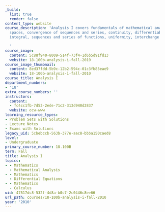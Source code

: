 ```yaml
---
_build:
  list: true
  render: false
content_type: website
course_description: 'Analysis I covers fundamentals of mathematical analysis: metric
  spaces, convergence of sequences and series, continuity, differentiability, Riemann
  integral, sequences and series of functions, uniformity, interchange of limit operations.

  '
course_image:
  content: 5c88f940-8009-514f-73f4-1d6b5d91fd13
  website: 18-100b-analysis-i-fall-2010
course_image_thumbnail:
  content: 8ed37fdd-5b9c-12b2-594c-01c3fb85eae9
  website: 18-100b-analysis-i-fall-2010
course_title: Analysis I
department_numbers:
- '18'
extra_course_numbers: ''
instructors:
  content:
  - fc4cc1fb-7d53-2ede-71c2-313d940d2837
  website: ocw-www
learning_resource_types:
- Problem Sets with Solutions
- Lecture Notes
- Exams with Solutions
legacy_uid: 5cbebccb-563b-377e-aac8-bbba150caed8
level:
- Undergraduate
primary_course_number: 18.100B
term: Fall
title: Analysis I
topics:
- - Mathematics
  - Mathematical Analysis
- - Mathematics
  - Differential Equations
- - Mathematics
  - Calculus
uid: 47517dc8-532f-4d8a-b0c7-2c0446c8ee66
url_path: courses/18-100b-analysis-i-fall-2010
year: '2010'
---
```

